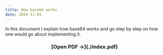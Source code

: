 ```yaml
---
title: How base64 works
date: 2024-11-01
---
```


In this document I explain how base64 works and go step by step on how one would go about implementing it.

<center>
  <h3>
    [Open PDF →](./index.pdf)
  <h3/>
<center/>
